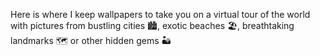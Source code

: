 Here is where I keep wallpapers to take you on a virtual tour of the world with pictures from bustling cities 🏙️, exotic beaches 🏖️, breathtaking landmarks 🗺️ or other hidden gems 🏜️
